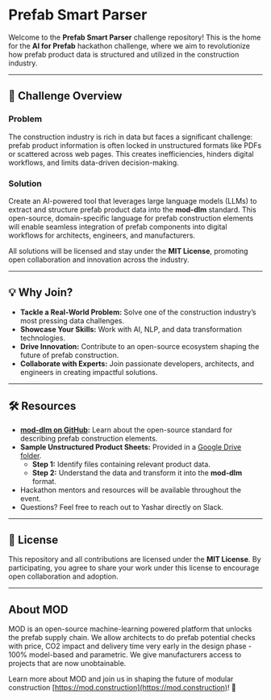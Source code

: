 # Prefab Smart Parser

Welcome to the **Prefab Smart Parser** challenge repository! This is the home for the **AI for Prefab** hackathon challenge, where we aim to revolutionize how prefab product data is structured and utilized in the construction industry.

---

## 🚀 Challenge Overview

### **Problem**
The construction industry is rich in data but faces a significant challenge: prefab product information is often locked in unstructured formats like PDFs or scattered across web pages. This creates inefficiencies, hinders digital workflows, and limits data-driven decision-making.

### **Solution**
Create an AI-powered tool that leverages large language models (LLMs) to extract and structure prefab product data into the **mod-dlm** standard. This open-source, domain-specific language for prefab construction elements will enable seamless integration of prefab components into digital workflows for architects, engineers, and manufacturers.

All solutions will be licensed and stay under the **MIT License**, promoting open collaboration and innovation across the industry.

---

## 💡 Why Join?

- **Tackle a Real-World Problem:** Solve one of the construction industry’s most pressing data challenges.
- **Showcase Your Skills:** Work with AI, NLP, and data transformation technologies.
- **Drive Innovation:** Contribute to an open-source ecosystem shaping the future of prefab construction.
- **Collaborate with Experts:** Join passionate developers, architects, and engineers in creating impactful solutions.

---

## 🛠 Resources

- **[mod-dlm on GitHub](https://github.com/mod-construction/mod-dlm):** Learn about the open-source standard for describing prefab construction elements.
- **Sample Unstructured Product Sheets:** Provided in a [Google Drive folder](https://drive.google.com/drive/folders/19LgBolM8rnz2p3_qOhbqIcsMwOG_md96?usp=sharing).
  - **Step 1:** Identify files containing relevant product data.
  - **Step 2:** Understand the data and transform it into the **mod-dlm** format.
- Hackathon mentors and resources will be available throughout the event.
- Questions? Feel free to reach out to Yashar directly on Slack.

---

## 📄 License

This repository and all contributions are licensed under the **MIT License**. By participating, you agree to share your work under this license to encourage open collaboration and adoption.

---

## About MOD
MOD is an open-source machine-learning powered platform that unlocks the prefab supply chain. We allow architects to do prefab potential checks with price, CO2 impact and delivery time very early in the design phase - 100% model-based and parametric. We give manufacturers access to projects that are now unobtainable.

Learn more about MOD and join us in shaping the future of modular construction [https://mod.construction](https://mod.construction)! 🚀
